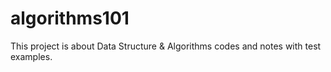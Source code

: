 # algorithms101

This project is about Data Structure & Algorithms codes and notes with test examples.
